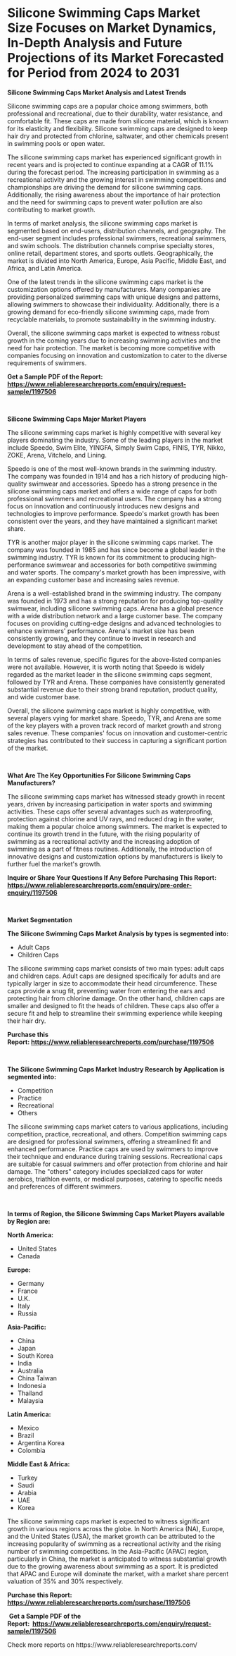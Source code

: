 <p><h1>Silicone Swimming Caps Market Size Focuses on Market Dynamics, In-Depth Analysis and Future Projections of its Market Forecasted for Period from 2024 to 2031</h1></p><p><strong>Silicone Swimming Caps Market Analysis and Latest Trends</strong></p>
<p><p>Silicone swimming caps are a popular choice among swimmers, both professional and recreational, due to their durability, water resistance, and comfortable fit. These caps are made from silicone material, which is known for its elasticity and flexibility. Silicone swimming caps are designed to keep hair dry and protected from chlorine, saltwater, and other chemicals present in swimming pools or open water.</p><p>The silicone swimming caps market has experienced significant growth in recent years and is projected to continue expanding at a CAGR of 11.1% during the forecast period. The increasing participation in swimming as a recreational activity and the growing interest in swimming competitions and championships are driving the demand for silicone swimming caps. Additionally, the rising awareness about the importance of hair protection and the need for swimming caps to prevent water pollution are also contributing to market growth.</p><p>In terms of market analysis, the silicone swimming caps market is segmented based on end-users, distribution channels, and geography. The end-user segment includes professional swimmers, recreational swimmers, and swim schools. The distribution channels comprise specialty stores, online retail, department stores, and sports outlets. Geographically, the market is divided into North America, Europe, Asia Pacific, Middle East, and Africa, and Latin America.</p><p>One of the latest trends in the silicone swimming caps market is the customization options offered by manufacturers. Many companies are providing personalized swimming caps with unique designs and patterns, allowing swimmers to showcase their individuality. Additionally, there is a growing demand for eco-friendly silicone swimming caps, made from recyclable materials, to promote sustainability in the swimming industry.</p><p>Overall, the silicone swimming caps market is expected to witness robust growth in the coming years due to increasing swimming activities and the need for hair protection. The market is becoming more competitive with companies focusing on innovation and customization to cater to the diverse requirements of swimmers.</p></p>
<p><strong>Get a Sample PDF of the Report:&nbsp; <a href="https://www.reliableresearchreports.com/enquiry/request-sample/1197506">https://www.reliableresearchreports.com/enquiry/request-sample/1197506</a></strong></p>
<p>&nbsp;</p>
<p><strong>Silicone Swimming Caps Major Market Players</strong></p>
<p><p>The silicone swimming caps market is highly competitive with several key players dominating the industry. Some of the leading players in the market include Speedo, Swim Elite, YINGFA, Simply Swim Caps, FINIS, TYR, Nikko, ZOKE, Arena, Vitchelo, and Lining. </p><p>Speedo is one of the most well-known brands in the swimming industry. The company was founded in 1914 and has a rich history of producing high-quality swimwear and accessories. Speedo has a strong presence in the silicone swimming caps market and offers a wide range of caps for both professional swimmers and recreational users. The company has a strong focus on innovation and continuously introduces new designs and technologies to improve performance. Speedo's market growth has been consistent over the years, and they have maintained a significant market share.</p><p>TYR is another major player in the silicone swimming caps market. The company was founded in 1985 and has since become a global leader in the swimming industry. TYR is known for its commitment to producing high-performance swimwear and accessories for both competitive swimming and water sports. The company's market growth has been impressive, with an expanding customer base and increasing sales revenue.</p><p>Arena is a well-established brand in the swimming industry. The company was founded in 1973 and has a strong reputation for producing top-quality swimwear, including silicone swimming caps. Arena has a global presence with a wide distribution network and a large customer base. The company focuses on providing cutting-edge designs and advanced technologies to enhance swimmers' performance. Arena's market size has been consistently growing, and they continue to invest in research and development to stay ahead of the competition.</p><p>In terms of sales revenue, specific figures for the above-listed companies were not available. However, it is worth noting that Speedo is widely regarded as the market leader in the silicone swimming caps segment, followed by TYR and Arena. These companies have consistently generated substantial revenue due to their strong brand reputation, product quality, and wide customer base.</p><p>Overall, the silicone swimming caps market is highly competitive, with several players vying for market share. Speedo, TYR, and Arena are some of the key players with a proven track record of market growth and strong sales revenue. These companies' focus on innovation and customer-centric strategies has contributed to their success in capturing a significant portion of the market.</p></p>
<p>&nbsp;</p>
<p><strong>What Are The Key Opportunities For Silicone Swimming Caps Manufacturers?</strong></p>
<p><p>The silicone swimming caps market has witnessed steady growth in recent years, driven by increasing participation in water sports and swimming activities. These caps offer several advantages such as waterproofing, protection against chlorine and UV rays, and reduced drag in the water, making them a popular choice among swimmers. The market is expected to continue its growth trend in the future, with the rising popularity of swimming as a recreational activity and the increasing adoption of swimming as a part of fitness routines. Additionally, the introduction of innovative designs and customization options by manufacturers is likely to further fuel the market's growth.</p></p>
<p><strong>Inquire or Share Your Questions If Any Before Purchasing This Report: <a href="https://www.reliableresearchreports.com/enquiry/pre-order-enquiry/1197506">https://www.reliableresearchreports.com/enquiry/pre-order-enquiry/1197506</a></strong></p>
<p>&nbsp;</p>
<p><strong>Market Segmentation</strong></p>
<p><strong>The Silicone Swimming Caps Market Analysis by types is segmented into:</strong></p>
<p><ul><li>Adult Caps</li><li>Children Caps</li></ul></p>
<p><p>The silicone swimming caps market consists of two main types: adult caps and children caps. Adult caps are designed specifically for adults and are typically larger in size to accommodate their head circumference. These caps provide a snug fit, preventing water from entering the ears and protecting hair from chlorine damage. On the other hand, children caps are smaller and designed to fit the heads of children. These caps also offer a secure fit and help to streamline their swimming experience while keeping their hair dry.</p></p>
<p><strong>Purchase this Report:&nbsp;<a href="https://www.reliableresearchreports.com/purchase/1197506">https://www.reliableresearchreports.com/purchase/1197506</a></strong></p>
<p>&nbsp;</p>
<p><strong>The Silicone Swimming Caps Market Industry Research by Application is segmented into:</strong></p>
<p><ul><li>Competition</li><li>Practice</li><li>Recreational</li><li>Others</li></ul></p>
<p><p>The silicone swimming caps market caters to various applications, including competition, practice, recreational, and others. Competition swimming caps are designed for professional swimmers, offering a streamlined fit and enhanced performance. Practice caps are used by swimmers to improve their technique and endurance during training sessions. Recreational caps are suitable for casual swimmers and offer protection from chlorine and hair damage. The "others" category includes specialized caps for water aerobics, triathlon events, or medical purposes, catering to specific needs and preferences of different swimmers.</p></p>
<p>&nbsp;</p>
<p><strong>In terms of Region, the Silicone Swimming Caps Market Players available by Region are:</strong></p>
<p>
    <p> <strong> North America: </strong>
        <ul>
            <li>United States</li>
            <li>Canada</li>
        </ul>
        </p> 
    <p> <strong> Europe: </strong>
        <ul>
            <li>Germany</li>
            <li>France</li>
            <li>U.K.</li>
            <li>Italy</li>
            <li>Russia</li>
        </ul>
        </p> 
    <p> <strong> Asia-Pacific: </strong>
        <ul>
            <li>China</li>
            <li>Japan</li>
            <li>South Korea</li>
            <li>India</li>
            <li>Australia</li>
            <li>China Taiwan</li>
            <li>Indonesia</li>
            <li>Thailand</li>
            <li>Malaysia</li>
        </ul>
        </p> 
    <p> <strong> Latin America: </strong>
        <ul>
            <li>Mexico</li>
            <li>Brazil</li>
            <li>Argentina Korea</li>
            <li>Colombia</li>
        </ul>
        </p> 
    <p> <strong> Middle East & Africa: </strong>
        <ul>
            <li>Turkey</li>
            <li>Saudi</li>
            <li>Arabia</li>
            <li>UAE</li>
            <li>Korea</li>
        </ul>
    </p>
    </p>
<p><p>The silicone swimming caps market is expected to witness significant growth in various regions across the globe. In North America (NA), Europe, and the United States (USA), the market growth can be attributed to the increasing popularity of swimming as a recreational activity and the rising number of swimming competitions. In the Asia-Pacific (APAC) region, particularly in China, the market is anticipated to witness substantial growth due to the growing awareness about swimming as a sport. It is predicted that APAC and Europe will dominate the market, with a market share percent valuation of 35% and 30% respectively.</p></p>
<p><strong>Purchase this Report: <a href="https://www.reliableresearchreports.com/purchase/1197506">https://www.reliableresearchreports.com/purchase/1197506</a></strong></p>
<p>&nbsp;<strong>Get a Sample PDF of the Report:&nbsp;&nbsp;<a href="https://www.reliableresearchreports.com/enquiry/request-sample/1197506">https://www.reliableresearchreports.com/enquiry/request-sample/1197506</a></strong></p>
<p><strong></strong></p>
<p>Check more reports on https://www.reliableresearchreports.com/</p>